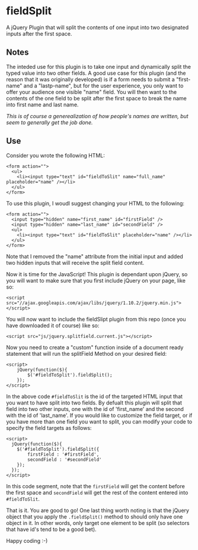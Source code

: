 fieldSplit
==========

A jQuery Plugin that will split the contents of one input into two designated inputs after the first space. 

Notes
----------
The inteded use for this plugin is to take one input and dynamically split the typed value into two other fields. A good use case for this plugin (and the reason that it was originally developed) is if a form needs to submit a "first-name" and a "lastp-name", but for the user experience, you only want to offer your audience one visible "name" field. You will then want to the contents of the one field to be split after the first space to break the name into first name and last name. 

*This is of course a generealization of how people's names are written, but seem to generally get the job done.*

Use
----------
Consider you wrote the following HTML:
```
<form action="">
  <ul>
    <li><input type="text" id="fieldToSlit" name="full_name" placeholder="name" /></li>
  </ul>
</form>
```
To use this plugin, I woudl suggest changing your HTML to the following:
```
<form action="">
  <input type="hidden" name="first_name" id="firstField" />
  <input type="hidden" name="last_name" id="secondField" />
  <ul>
    <li><input type="text" id="fieldToSlit" placeholder="name" /></li>
  </ul>
</form>
```
Note that I removed the "name" attribute from the initial input and added two hidden inputs that will receive the split field content. 

Now it is time for the JavaScript! This plugin is dependant upon jQuery, so you will want to make sure that you first include jQuery on your page, like so:

`<script src="//ajax.googleapis.com/ajax/libs/jquery/1.10.2/jquery.min.js"></script>`

You will now want to include the fieldSlipt plugin from this repo (once you have downloaded it of course) like so:

`<script src="js/jquery.splitfield.current.js"></script>`

Now you need to create a "custom" function inside of a document ready statement that will run the splitField Method on your desired field:

```
<script>
	jQuery(function($){
		$('#fieldToSplit').fieldSplit();
	});
</script>
```
In the above code `#fieldToSlit` is the id of the targeted HTML input that you want to have split into two fields. By defualt this plugin will split that field into two other inputs, one with the id of 'first_name' and the second with the id of 'last_name'. If you would like to customize the field target, or if you have more than one field you want to split, you can modify your code to specify the field targets as follows:

```
<script>
  jQuery(function($){
    $('#fieldToSplit').fieldSplit({
        firstField : '#firstField',
        secondField : '#secondField'
    });
  });
</script>
```
In this code segment, note that the `firstField` will get the content before the first space and `secondField` will get the rest of the content entered into `#fieldToSlit`. 

That is it. You are good to go! One last thing worth noting is that the jQuery object that you apply the `.fieldSplit()` method to should only have one object in it. In other words, only target one element to be split (so selectors that have id's tend to be a good bet). 

Happy coding :-)
